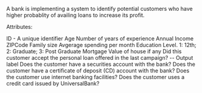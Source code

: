 
A bank is implementing a system to identify potential customers who have higher probablity of availing loans to increase its profit.

Attributes:

ID - A unique identifier 
Age 
Number of years of experience
Annual Income 
ZIPCode
Family size
Avgerage spending per month 
Education Level. 1: 12th; 2: Graduate; 3: Post Graduate 
Mortgage Value of house if any 
Did this customer accept the personal loan offered in the last campaign? -- Output label
Does the customer have a securities account with the bank? 
Does the customer have a certificate of deposit (CD) account with the bank? 
Does the customer use internet banking facilities? 
Does the customer uses a credit card issued by UniversalBank?